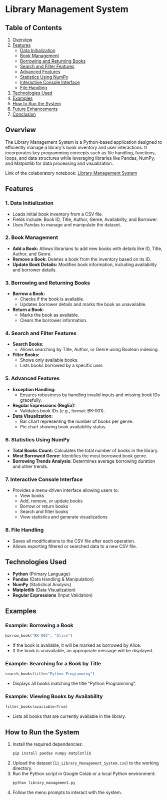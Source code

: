 # Library Management System

## Table of Contents

1. [Overview](#overview)
2. [Features](#features)
   - [Data Initialization](#1-data-initialization)
   - [Book Management](#2-book-management)
   - [Borrowing and Returning Books](#3-borrowing-and-returning-books)
   - [Search and Filter Features](#4-search-and-filter-features)
   - [Advanced Features](#5-advanced-features)
   - [Statistics Using NumPy](#6-statistics-using-numpy)
   - [Interactive Console Interface](#7-interactive-console-interface)
   - [File Handling](#8-file-handling)
3. [Technologies Used](#technologies-used)
4. [Examples](#examples)
5. [How to Run the System](#how-to-run-the-system)
6. [Future Enhancements](#future-enhancements)
7. [Conclusion](#conclusion)

## Overview

The Library Management System is a Python-based application designed to efficiently manage a library's book inventory and user interactions. It incorporates key programming concepts such as file handling, functions, loops, and data structures while leveraging libraries like Pandas, NumPy, and Matplotlib for data processing and visualization.

Link of the colaboratory notebook: [Library Management System](https://colab.research.google.com/drive/1ksD-zwPKYAaz0PZF-4EdjjWv7oS59xBT?usp=sharing)

## Features

### 1. Data Initialization

- Loads initial book inventory from a CSV file.
- Fields include: Book ID, Title, Author, Genre, Availability, and Borrower.
- Uses Pandas to manage and manipulate the dataset.

### 2. Book Management

- **Add a Book:** Allows librarians to add new books with details like ID, Title, Author, and Genre.
- **Remove a Book:** Deletes a book from the inventory based on its ID.
- **Update Book Details:** Modifies book information, including availability and borrower details.

### 3. Borrowing and Returning Books

- **Borrow a Book:**
  - Checks if the book is available.
  - Updates borrower details and marks the book as unavailable.
- **Return a Book:**
  - Marks the book as available.
  - Clears the borrower information.

### 4. Search and Filter Features

- **Search Books:**
  - Allows searching by Title, Author, or Genre using Boolean indexing.
- **Filter Books:**
  - Shows only available books.
  - Lists books borrowed by a specific user.

### 5. Advanced Features

- **Exception Handling:**
  - Ensures robustness by handling invalid inputs and missing book IDs gracefully.
- **Regular Expressions (RegEx):**
  - Validates book IDs (e.g., format: BK-001).
- **Data Visualization:**
  - Bar chart representing the number of books per genre.
  - Pie chart showing book availability status.

### 6. Statistics Using NumPy

- **Total Books Count:** Calculates the total number of books in the library.
- **Most Borrowed Genre:** Identifies the most borrowed book genre.
- **Borrowing Trends Analysis:** Determines average borrowing duration and other trends.

### 7. Interactive Console Interface

- Provides a menu-driven interface allowing users to:
  - View books
  - Add, remove, or update books
  - Borrow or return books
  - Search and filter books
  - View statistics and generate visualizations

### 8. File Handling

- Saves all modifications to the CSV file after each operation.
- Allows exporting filtered or searched data to a new CSV file.

## Technologies Used

- **Python** (Primary Language)
- **Pandas** (Data Handling & Manipulation)
- **NumPy** (Statistical Analysis)
- **Matplotlib** (Data Visualization)
- **Regular Expressions** (Input Validation)

## Examples

### Example: Borrowing a Book

```python
borrow_book("BK-002", "Alice")
```

- If the book is available, it will be marked as borrowed by Alice.
- If the book is unavailable, an appropriate message will be displayed.

### Example: Searching for a Book by Title

```python
search_books(title="Python Programming")
```

- Displays all books matching the title "Python Programming".

### Example: Viewing Books by Availability

```python
filter_books(available=True)
```

- Lists all books that are currently available in the library.

## How to Run the System

1. Install the required dependencies:
   ```bash
   pip install pandas numpy matplotlib
   ```
2. Upload the dataset (`11_Library_Management_System.csv`) to the working directory.
3. Run the Python script in Google Colab or a local Python environment:
   ```bash
   python library_management.py
   ```
4. Follow the menu prompts to interact with the system.

